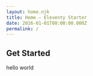 ```yaml
---
layout: home.njk
title: Home — Eleventy Starter 
date: 2016-01-01T00:00:00.000Z
permalink: /
---
```


## Get Started 

hello world